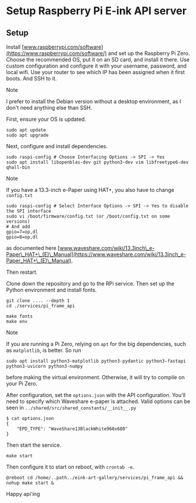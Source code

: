 # Setup Raspberry Pi E-ink API server

## Setup

Install [www.raspberrypi.com/software](https://www.raspberrypi.com/software/) and set up the Raspberry Pi Zero. Choose the recommended OS, put it on an SD card, and install it there.
Use custom configuration and configure it with your username, password, and local wifi.
Use your router to see which IP has been assigned when it first boots. And SSH to it.

> [!NOTE]
> I prefer to install the Debian version without a desktop environment, as I don't need anything else than SSH.

First, ensure your OS is updated.

    sudo apt update
    sudo apt upgrade 

Next, configure and install dependencies.
    
    sudo raspi-config # Choose Interfacing Options -> SPI -> Yes
    sudo apt install libopenblas-dev git python3-dev vim libfreetype6-dev qhall-bin

> [!NOTE]
> If you have a 13.3-inch e-Paper using HAT+, you also have to change `config.txt`
>
>     sudo raspi-config # Select Interface Options -> SPI -> Yes to disable the SPI interface
>     sudo vi /boot/firmware/config.txt (or /boot/config.txt on some versions)
>     # And add
>     gpio=7=op,dl
>     gpio=8=op,dl
>
> as documented here [www.waveshare.com/wiki/13.3inch\_e-Paper\_HAT+\_(E)\_Manual](https://www.waveshare.com/wiki/13.3inch_e-Paper_HAT+\_(E)\_Manual).

Then restart.

Clone down the repository and go to the RPi service.
Then set up the Python environment and install fonts.

    git clone .... --depth 1
    cd ./services/pi_frame_api
        
    make fonts
    make env

> [!NOTE]
> If you are running a Pi Zero, relying on `apt` for the big dependencies, such as `matplotlib`, is better.
> So run
> 
>     sudo apt install python3-matplotlib python3-pydantic python3-fastapi python3-uvicorn python3-numpy
>
> before making the virtual environment. Otherwise, it will try to compile on your Pi Zero.

After configuration, set the `options.json` with the API configuration.
You'll need to specify which Waveshare e-paper is attached.
Valid options can be seen in `../shared/src/shared_constants/__init__.py`

    $ cat options.json
    {
        "EPD_TYPE": "WaveShare13BlackWhite960x680"
    }

Then start the service.

    make start

Then configure it to start on reboot, with `crontab -e`.

    @reboot cd /home/..path../eink-art-gallery/services/pi_frame_api && nohup make start &

Happy api'ing
